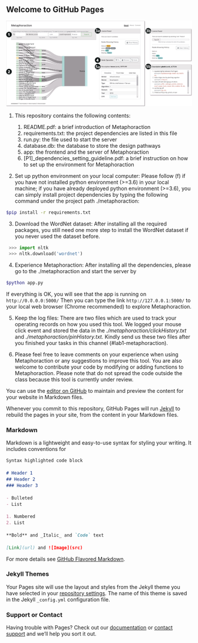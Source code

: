 ## Welcome to GitHub Pages

![](images/interface.jpg)


1. This repository contains the following contents:
    1. README.pdf: a brief introduction of Metaphoraction
    2. requirements.txt: the project dependencies are listed in this file
    3. run.py: the file used to start the server
    4. database.db: the database to store the design pathways
    5. app: the frontend and the server of Metaphoraction
    6. [P1]_dependencies_setting_guideline.pdf: a brief instruction on how to set up the environment for Metaphoraction

2. Set up python environment on your local computer: Please follow (f) if you have not installed python environment (>=3.6) in your local machine; if you have already deployed python environment (>=3.6), you can simply install project dependencies by typing the following command under the project path ./metaphoraction:

```bash
$pip install -r requirements.txt
```


3. Download the WordNet dataset: After installing all the required packages, you still need one more step to install the WordNet dataset if you never used the dataset before.

```python
 >>> import nltk
 >>> nltk.download('wordnet')
```


4. Experience Metaphoraction: After installing all the dependencies, please go to the ./metaphoraction and start the server by

```bash
$python app.py
```

If everything is OK, you will see that the app is running on `http://0.0.0.0:5000/`
Then you can type the link `http://127.0.0.1:5000/` to your local web browser (Chrome recommended) to explore Metaphoraction.

5. Keep the log files: There are two files which are used to track your operating records on how you used this tool.
We logged your mouse click event and stored the data in the *./metaphoraction/clickHistory.txt* and *./metaphoraction/pinHistory.txt.*
Kindly send us these two files after you finished your tasks in this channel (#lab1-metaphoraction).

6. Please feel free to leave comments on your experience when using Metaphoraction or any suggestions to improve this tool.
You are also welcome to contribute your code by modifying or adding functions to Metaphoraction.
Please note that do not spread the code outside the class because this tool is currently under review.

You can use the [editor on GitHub](https://github.com/sunzhida/Metaphoraction/edit/main/README.md) to maintain and preview the content for your website in Markdown files.

Whenever you commit to this repository, GitHub Pages will run [Jekyll](https://jekyllrb.com/) to rebuild the pages in your site, from the content in your Markdown files.

### Markdown

Markdown is a lightweight and easy-to-use syntax for styling your writing. It includes conventions for

```markdown
Syntax highlighted code block

# Header 1
## Header 2
### Header 3

- Bulleted
- List

1. Numbered
2. List

**Bold** and _Italic_ and `Code` text

[Link](url) and ![Image](src)
```

For more details see [GitHub Flavored Markdown](https://guides.github.com/features/mastering-markdown/).

### Jekyll Themes

Your Pages site will use the layout and styles from the Jekyll theme you have selected in your [repository settings](https://github.com/sunzhida/Metaphoraction/settings/pages). The name of this theme is saved in the Jekyll `_config.yml` configuration file.

### Support or Contact

Having trouble with Pages? Check out our [documentation](https://docs.github.com/categories/github-pages-basics/) or [contact support](https://support.github.com/contact) and we’ll help you sort it out.
